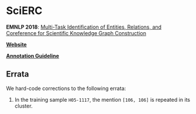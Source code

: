 # SciERC

**EMNLP 2018**: [Multi-Task Identification of Entities, Relations, and Coreference for Scientific Knowledge Graph Construction](https://aclanthology.org/D18-1360/)

[**Website**](https://nlp.cs.washington.edu/sciIE/)

[**Annotation Guideline**](https://nlp.cs.washington.edu/sciIE/annotation_guideline.pdf)

## Errata

We hard-code corrections to the following errata:

1. In the training sample `H05-1117`, the mention `[106, 106]` is repeated in its cluster.
